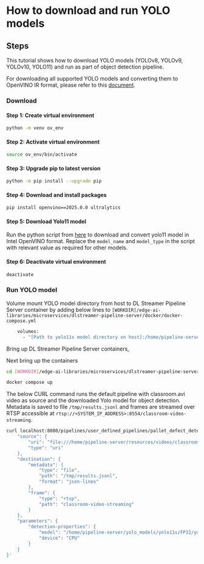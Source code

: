 # How to download and run YOLO models

## Steps

This tutorial shows how to download YOLO models (YOLOv8, YOLOv9, YOLOv10, YOLO11) and run as part of object detection pipeline.

For downloading all supported YOLO models and converting them to OpenVINO IR format, please refer to this [document](https://github.com/open-edge-platform/edge-ai-libraries/blob/release-1.2.0/libraries/dl-streamer/docs/source/dev_guide/yolo_models.md).

### Download
#### Step 1: Create virtual environment
```sh
python -m venv ov_env
```

#### Step 2: Activate virtual environment
```sh
source ov_env/bin/activate
```

#### Step 3: Upgrade pip to latest version
```sh
python -m pip install --upgrade pip
```

#### Step 4: Download and install packages
```sh
pip install openvino==2025.0.0 ultralytics
```

#### Step 5: Download Yolo11 model
Run the python script from [here](https://github.com/open-edge-platform/edge-ai-libraries/blob/release-1.2.0/libraries/dl-streamer/docs/source/dev_guide/yolo_models.md) to download and convert yolo11 model in Intel OpenVINO format. Replace the `model_name` and `model_type` in the script with relevant value as required for other models.

#### Step 6: Deactivate virtual environment
```sh
deactivate
```

### Run YOLO model

Volume mount YOLO model directory from host to DL Streamer Pipeline Server container by adding below lines to `[WORKDIR]/edge-ai-libraries/microservices/dlstreamer-pipeline-server/docker/docker-compose.yml`

```sh
    volumes:
      - "[Path to yolo11s model directory on host]:/home/pipeline-server/yolo_models/yolo11s"
```

Bring up DL Streamer Pipeline Server containers,

Next bring up the containers
```sh
cd [WORKDIR]/edge-ai-libraries/microservices/dlstreamer-pipeline-server/docker
```

```sh
docker compose up
```

The below CURL command runs the default pipeline with classroom.avi video as source and the downloaded Yolo model for object detection. Metadata is saved to file `/tmp/results.jsonl` and frames are streamed over RTSP accessible at `rtsp://<SYSTEM_IP_ADDRESS>:8554/classroom-video-streaming`.

```sh
curl localhost:8080/pipelines/user_defined_pipelines/pallet_defect_detection -X POST -H 'Content-Type: application/json' -d '{
    "source": {
        "uri": "file:///home/pipeline-server/resources/videos/classroom.avi",
        "type": "uri"
    },
    "destination": {
        "metadata": {
            "type": "file",
            "path": "/tmp/results.jsonl",
            "format": "json-lines"
        },
        "frame": {
            "type": "rtsp",
            "path": "classroom-video-streaming"
        }
    },
    "parameters": {
        "detection-properties": {
            "model": "/home/pipeline-server/yolo_models/yolo11s/FP32/yolo11s.xml",
            "device": "CPU"
        }
    }
}'
```